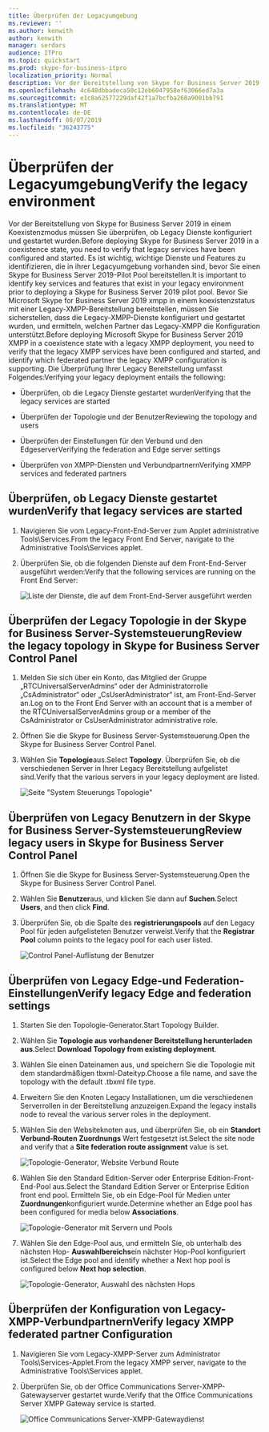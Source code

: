 ```yaml
---
title: Überprüfen der Legacyumgebung
ms.reviewer: ''
ms.author: kenwith
author: kenwith
manager: serdars
audience: ITPro
ms.topic: quickstart
ms.prod: skype-for-business-itpro
localization_priority: Normal
description: Vor der Bereitstellung von Skype for Business Server 2019 in einem Koexistenzmodus müssen Sie überprüfen, ob Legacy Dienste konfiguriert und gestartet wurden. Vor der Bereitstellungeines Skype for Business Server 2019-pilotpools ist es wichtig, die wichtigsten Dienste und Features zu identifizieren, die in ihrer Legacyumgebung vorhanden sind. Bevor Sie Microsoft Skype for Business Server 2019 xmpp in einem koexistenzstatus mit einer Legacy-XMPP-Bereitstellung bereitstellen, müssen Sie überprüfen, ob die Legacy-XMPP-Dienste konfiguriert und gestartet wurden, und ermitteln, welchen Verbundpartner die Legacy-XMPP-Konfiguration ist stützen.
ms.openlocfilehash: 4c648dbbadeca50c12eb6047958ef63066ed7a3a
ms.sourcegitcommit: e1c8a62577229daf42f1a7bcfba268a9001bb791
ms.translationtype: MT
ms.contentlocale: de-DE
ms.lasthandoff: 08/07/2019
ms.locfileid: "36243775"
---
```

# <a name="verify-the-legacy-environment"></a><span data-ttu-id="61058-105">Überprüfen der Legacyumgebung</span><span class="sxs-lookup"><span data-stu-id="61058-105">Verify the legacy environment</span></span>

<span data-ttu-id="61058-106">Vor der Bereitstellung von Skype for Business Server 2019 in einem Koexistenzmodus müssen Sie überprüfen, ob Legacy Dienste konfiguriert und gestartet wurden.</span><span class="sxs-lookup"><span data-stu-id="61058-106">Before deploying Skype for Business Server 2019 in a coexistence state, you need to verify that legacy services have been configured and started.</span></span> <span data-ttu-id="61058-107">Es ist wichtig, wichtige Dienste und Features zu identifizieren, die in ihrer Legacyumgebung vorhanden sind, bevor Sie einen Skype for Business Server 2019-Pilot Pool bereitstellen.</span><span class="sxs-lookup"><span data-stu-id="61058-107">It is important to identify key services and features that exist in your legacy environment prior to deploying a Skype for Business Server 2019 pilot pool.</span></span> <span data-ttu-id="61058-108">Bevor Sie Microsoft Skype for Business Server 2019 xmpp in einem koexistenzstatus mit einer Legacy-XMPP-Bereitstellung bereitstellen, müssen Sie sicherstellen, dass die Legacy-XMPP-Dienste konfiguriert und gestartet wurden, und ermitteln, welchen Partner das Legacy-XMPP die Konfiguration unterstützt.</span><span class="sxs-lookup"><span data-stu-id="61058-108">Before deploying Microsoft Skype for Business Server 2019 XMPP in a coexistence state with a legacy XMPP deployment, you need to verify that the legacy XMPP services have been configured and started, and identify which federated partner the legacy XMPP configuration is supporting.</span></span> <span data-ttu-id="61058-109">Die Überprüfung Ihrer Legacy Bereitstellung umfasst Folgendes:</span><span class="sxs-lookup"><span data-stu-id="61058-109">Verifying your legacy deployment entails the following:</span></span>
  
- <span data-ttu-id="61058-110">Überprüfen, ob die Legacy Dienste gestartet wurden</span><span class="sxs-lookup"><span data-stu-id="61058-110">Verifying that the legacy services are started</span></span>
    
- <span data-ttu-id="61058-111">Überprüfen der Topologie und der Benutzer</span><span class="sxs-lookup"><span data-stu-id="61058-111">Reviewing the topology and users</span></span>
    
- <span data-ttu-id="61058-112">Überprüfen der Einstellungen für den Verbund und den Edgeserver</span><span class="sxs-lookup"><span data-stu-id="61058-112">Verifying the federation and Edge server settings</span></span>
    
- <span data-ttu-id="61058-113">Überprüfen von XMPP-Diensten und Verbundpartnern</span><span class="sxs-lookup"><span data-stu-id="61058-113">Verifying XMPP services and federated partners</span></span>
    
## <a name="verify-that-legacy-services-are-started"></a><span data-ttu-id="61058-114">Überprüfen, ob Legacy Dienste gestartet wurden</span><span class="sxs-lookup"><span data-stu-id="61058-114">Verify that legacy services are started</span></span>

1. <span data-ttu-id="61058-115">Navigieren Sie vom Legacy-Front-End-Server zum Applet administrative Tools\Services.</span><span class="sxs-lookup"><span data-stu-id="61058-115">From the legacy Front End Server, navigate to the Administrative Tools\Services applet.</span></span>
    
2. <span data-ttu-id="61058-116">Überprüfen Sie, ob die folgenden Dienste auf dem Front-End-Server ausgeführt werden:</span><span class="sxs-lookup"><span data-stu-id="61058-116">Verify that the following services are running on the Front End Server:</span></span>
    
     ![Liste der Dienste, die auf dem Front-End-Server ausgeführt werden](../media/migration_lyncserver_config_w14_services.jpg)
  
## <a name="review-the-legacy-topology-in-skype-for-business-server-control-panel"></a><span data-ttu-id="61058-118">Überprüfen der Legacy Topologie in der Skype for Business Server-Systemsteuerung</span><span class="sxs-lookup"><span data-stu-id="61058-118">Review the legacy topology in Skype for Business Server Control Panel</span></span>

1. <span data-ttu-id="61058-119">Melden Sie sich über ein Konto, das Mitglied der Gruppe „RTCUniversalServerAdmins“ oder der Administratorrolle „CsAdministrator“ oder „CsUserAdministrator“ ist, am Front-End-Server an.</span><span class="sxs-lookup"><span data-stu-id="61058-119">Log on to the Front End Server with an account that is a member of the RTCUniversalServerAdmins group or a member of the CsAdministrator or CsUserAdministrator administrative role.</span></span>
    
2. <span data-ttu-id="61058-120">Öffnen Sie die Skype for Business Server-Systemsteuerung.</span><span class="sxs-lookup"><span data-stu-id="61058-120">Open the Skype for Business Server Control Panel.</span></span>
    
3. <span data-ttu-id="61058-121">Wählen Sie **Topologie**aus.</span><span class="sxs-lookup"><span data-stu-id="61058-121">Select **Topology**.</span></span> <span data-ttu-id="61058-122">Überprüfen Sie, ob die verschiedenen Server in Ihrer Legacy Bereitstellung aufgelistet sind.</span><span class="sxs-lookup"><span data-stu-id="61058-122">Verify that the various servers in your legacy deployment are listed.</span></span>
    
     ![Seite "System Steuerungs Topologie"](../media/migration_lyncserver_2010_topology.JPG)
  
## <a name="review-legacy-users-in-skype-for-business-server-control-panel"></a><span data-ttu-id="61058-124">Überprüfen von Legacy Benutzern in der Skype for Business Server-Systemsteuerung</span><span class="sxs-lookup"><span data-stu-id="61058-124">Review legacy users in Skype for Business Server Control Panel</span></span>

1. <span data-ttu-id="61058-125">Öffnen Sie die Skype for Business Server-Systemsteuerung.</span><span class="sxs-lookup"><span data-stu-id="61058-125">Open the Skype for Business Server Control Panel.</span></span>
    
2. <span data-ttu-id="61058-126">Wählen Sie **Benutzer**aus, und klicken Sie dann auf **Suchen**.</span><span class="sxs-lookup"><span data-stu-id="61058-126">Select **Users**, and then click **Find**.</span></span>
    
3. <span data-ttu-id="61058-127">Überprüfen Sie, ob die Spalte des **registrierungspools** auf den Legacy Pool für jeden aufgelisteten Benutzer verweist.</span><span class="sxs-lookup"><span data-stu-id="61058-127">Verify that the **Registrar Pool** column points to the legacy pool for each user listed.</span></span> 
    
     ![Control Panel-Auflistung der Benutzer](../media/migration_lyncserver_2010_allusers.JPG)
  
## <a name="verify-legacy-edge-and-federation-settings"></a><span data-ttu-id="61058-129">Überprüfen von Legacy Edge-und Federation-Einstellungen</span><span class="sxs-lookup"><span data-stu-id="61058-129">Verify legacy Edge and federation settings</span></span>

1. <span data-ttu-id="61058-130">Starten Sie den Topologie-Generator.</span><span class="sxs-lookup"><span data-stu-id="61058-130">Start Topology Builder.</span></span>
    
2. <span data-ttu-id="61058-131">Wählen Sie **Topologie aus vorhandener Bereitstellung herunterladen aus**.</span><span class="sxs-lookup"><span data-stu-id="61058-131">Select **Download Topology from existing deployment**.</span></span>
    
3. <span data-ttu-id="61058-132">Wählen Sie einen Dateinamen aus, und speichern Sie die Topologie mit dem standardmäßigen tbxml-Dateityp.</span><span class="sxs-lookup"><span data-stu-id="61058-132">Choose a file name, and save the topology with the default .tbxml file type.</span></span>
    
4. <span data-ttu-id="61058-133">Erweitern Sie den Knoten Legacy Installationen, um die verschiedenen Serverrollen in der Bereitstellung anzuzeigen.</span><span class="sxs-lookup"><span data-stu-id="61058-133">Expand the legacy installs node to reveal the various server roles in the deployment.</span></span>
    
5. <span data-ttu-id="61058-134">Wählen Sie den Websiteknoten aus, und überprüfen Sie, ob ein **Standort Verbund-Routen Zuordnungs** Wert festgesetzt ist.</span><span class="sxs-lookup"><span data-stu-id="61058-134">Select the site node and verify that a **Site federation route assignment** value is set.</span></span> 
    
     ![Topologie-Generator, Website Verbund Route](../media/migration_lyncserver_w14_federation.jpg)
  
6. <span data-ttu-id="61058-136">Wählen Sie den Standard Edition-Server oder Enterprise Edition-Front-End-Pool aus.</span><span class="sxs-lookup"><span data-stu-id="61058-136">Select the Standard Edition Server or Enterprise Edition front end pool.</span></span> <span data-ttu-id="61058-137">Ermitteln Sie, ob ein Edge-Pool für Medien unter **Zuordnungen**konfiguriert wurde.</span><span class="sxs-lookup"><span data-stu-id="61058-137">Determine whether an Edge pool has been configured for media below **Associations**.</span></span> 
    
     ![Topologie-Generator mit Servern und Pools](../media/migration_lyncserver_w14_edgepool_media.jpg)
  
7. <span data-ttu-id="61058-139">Wählen Sie den Edge-Pool aus, und ermitteln Sie, ob unterhalb des nächsten Hop- **Auswahlbereichs**ein nächster Hop-Pool konfiguriert ist.</span><span class="sxs-lookup"><span data-stu-id="61058-139">Select the Edge pool and identify whether a Next hop pool is configured below **Next hop selection**.</span></span>
    
     ![Topologie-Generator, Auswahl des nächsten Hops](../media/migration_lyncserver_w14_nexthop.jpg)
  
## <a name="verify-legacy-xmpp-federated-partner-configuration"></a><span data-ttu-id="61058-141">Überprüfen der Konfiguration von Legacy-XMPP-Verbundpartnern</span><span class="sxs-lookup"><span data-stu-id="61058-141">Verify legacy XMPP federated partner Configuration</span></span>

1. <span data-ttu-id="61058-142">Navigieren Sie vom Legacy-XMPP-Server zum Administrator Tools\Services-Applet.</span><span class="sxs-lookup"><span data-stu-id="61058-142">From the legacy XMPP server, navigate to the Administrative Tools\Services applet.</span></span>
    
2. <span data-ttu-id="61058-143">Überprüfen Sie, ob der Office Communications Server-XMPP-Gatewayserver gestartet wurde.</span><span class="sxs-lookup"><span data-stu-id="61058-143">Verify that the Office Communications Server XMPP Gateway service is started.</span></span> 
    
     ![Office Communications Server-XMPP-Gatewaydienst](../media/migration_lyncserver_15_xmpp_legacyservicesstarted.JPG)
  

